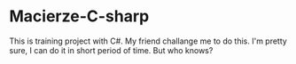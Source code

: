 # Macierze-C-sharp
This is training project with C#. My friend challange me to do this. I'm pretty sure, I can do it in short period of time. But who knows?

